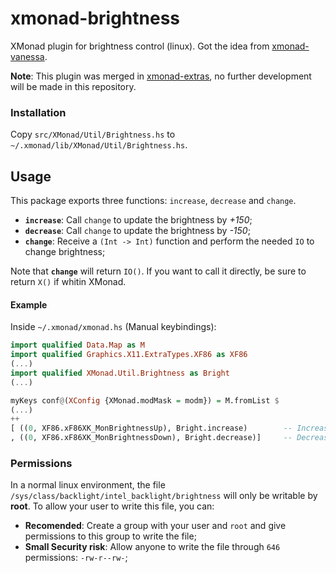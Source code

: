 # xmonad-brightness
XMonad plugin for brightness control (linux). Got the idea from [xmonad-vanessa](https://hackage.haskell.org/package/xmonad-vanessa).  

**Note**: This plugin was merged in [xmonad-extras](https://github.com/xmonad/xmonad-extras), no further development will be made in this repository.

### Installation
Copy `src/XMonad/Util/Brightness.hs` to `~/.xmonad/lib/XMonad/Util/Brightness.hs`.

## Usage
This package exports three functions: `increase`, `decrease` and `change`.
- **`increase`**: Call `change` to update the brightness by *+150*;
- **`decrease`**: Call `change` to update the brightness by *-150*;
- **`change`**: Receive a `(Int -> Int)` function and perform the needed `IO` to change brightness;  

Note that **`change`** will return `IO()`. If you want to call it directly, be sure to return `X()` if whitin XMonad.

#### Example
Inside `~/.xmonad/xmonad.hs` (Manual keybindings):
```haskell
import qualified Data.Map as M
import qualified Graphics.X11.ExtraTypes.XF86 as XF86
(...)
import qualified XMonad.Util.Brightness as Bright
(...)

myKeys conf@(XConfig {XMonad.modMask = modm}) = M.fromList $
(...)
++
[ ((0, XF86.xF86XK_MonBrightnessUp), Bright.increase)        -- Increase screen brightness
, ((0, XF86.xF86XK_MonBrightnessDown), Bright.decrease)]     -- Decrease screen brightness
```
### Permissions
In a normal linux environment, the file `/sys/class/backlight/intel_backlight/brightness` will only be writable by **root**.
To allow your user to write this file, you can:
- **Recomended**: Create a group with your user and `root` and give permissions to this group to write the file;
- **Small Security risk**: Allow anyone to write the file through `646` permissions: `-rw-r--rw-`;
